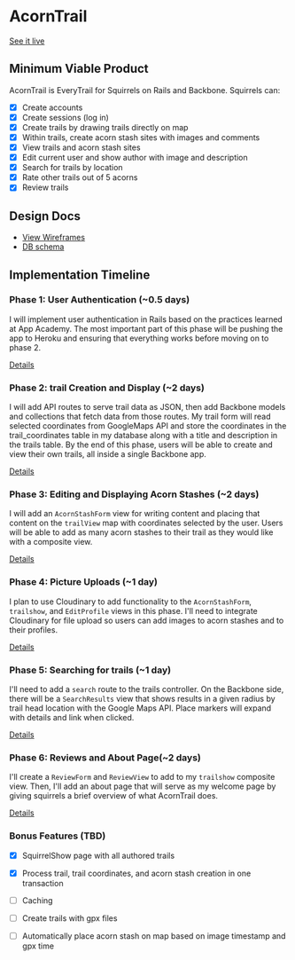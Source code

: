 # AcornTrail

[See it live][live]

[live]: http://www.acorn-trail.com/

## Minimum Viable Product
AcornTrail is EveryTrail for Squirrels on Rails and Backbone. Squirrels can:

- [x] Create accounts
- [x] Create sessions (log in)
- [x] Create trails by drawing trails directly on map
- [x] Within trails, create acorn stash sites with images and comments
- [x] View trails and acorn stash sites
- [x] Edit current user and show author with image and description
- [x] Search for trails by location
- [x] Rate other trails out of 5 acorns
- [x] Review trails

## Design Docs
* [View Wireframes][views]
* [DB schema][schema]

[views]: ./docs/views.md
[schema]: ./docs/schema.md

## Implementation Timeline

### Phase 1: User Authentication (~0.5 days)
I will implement user authentication in Rails based on the practices learned at
App Academy. The most important part of this phase will be pushing the app to
Heroku and ensuring that everything works before moving on to phase 2.

[Details][phase-one]

### Phase 2: trail Creation and Display (~2 days)
I will add API routes to serve trail data as JSON, then add Backbone models and
collections that fetch data from those routes. My trail form will read selected
coordinates from GoogleMaps API and store the coordinates in the
trail_coordinates table in my database along with a title and description in
the trails table. By the end of this phase, users will be able to create and
view their own trails, all inside a single Backbone app.

[Details][phase-two]

### Phase 3: Editing and Displaying Acorn Stashes (~2 days)
I will add an `AcornStashForm` view for writing content and placing that content
on the `trailView` map with coordinates selected by the user. Users will be able
to add as many acorn stashes to their trail as they would like with a composite
view.

[Details][phase-three]

### Phase 4: Picture Uploads (~1 day)
I plan to use Cloudinary to add functionality to the `AcornStashForm`,
`trailshow`, and `EditProfile` views in this phase. I'll need
to integrate Cloudinary for file upload so users can add images to acorn stashes
and to their profiles.

[Details][phase-four]

### Phase 5: Searching for trails (~1 day)
I'll need to add a `search` route to the trails controller. On the Backbone
side, there will be a `SearchResults` view that shows results in a given radius
by trail head location with the Google Maps API. Place markers will expand with
details and link when clicked.

[Details][phase-five]

### Phase 6: Reviews and About Page(~2 days)
I'll create a `ReviewForm` and `ReviewView` to add to my `trailshow`
composite view. Then, I'll add an about page that will serve as my welcome page
by giving squirrels a brief overview of what AcornTrail does.

[Details][phase-six]

### Bonus Features (TBD)
- [x] SquirrelShow page with all authored trails
- [x] Process trail, trail coordinates, and acorn stash creation in one transaction
- [ ] Caching
- [ ] Create trails with gpx files
- [ ] Automatically place acorn stash on map based on image timestamp and gpx time



[phase-one]: ./docs/phases/phase1.md
[phase-two]: ./docs/phases/phase2.md
[phase-three]: ./docs/phases/phase3.md
[phase-four]: ./docs/phases/phase4.md
[phase-five]: ./docs/phases/phase5.md
[phase-six]: ./docs/phases/phase6.md
